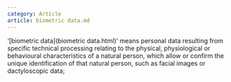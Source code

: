 ```yaml
---
category: Article
article: biometric data.md
---
```


‘[biometric data](biometric data.html)’ means personal data resulting from specific technical processing relating to the physical, physiological or behavioural characteristics of a natural person, which allow or confirm the unique identification of that natural person, such as facial images or dactyloscopic data;